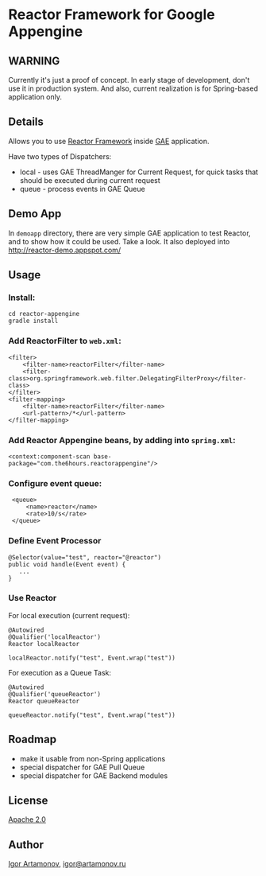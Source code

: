 Reactor Framework for Google Appengine
======================================

WARNING
-------
Currently it's just a proof of concept. In early stage of development, don't
use it in production system. And also, current realization is for Spring-based application only.


Details
-------

Allows you to use [Reactor Framework](https://github.com/reactor/reactor)
inside [GAE](https://developers.google.com/appengine/docs/java/) application.


Have two types of Dispatchers:

 * local - uses GAE ThreadManger for Current Request, for quick tasks that should be executed during current request
 * queue - process events in GAE Queue

Demo App
--------

In `demoapp` directory, there are very simple GAE application to test Reactor, and to show how it could be used. Take
a look. It also deployed into http://reactor-demo.appspot.com/

Usage
-----

### Install:
```
cd reactor-appengine
gradle install
```

### Add ReactorFilter to `web.xml`:
```
<filter>
    <filter-name>reactorFilter</filter-name>
    <filter-class>org.springframework.web.filter.DelegatingFilterProxy</filter-class>
</filter>
<filter-mapping>
    <filter-name>reactorFilter</filter-name>
    <url-pattern>/*</url-pattern>
</filter-mapping>
```

### Add Reactor Appengine beans, by adding into `spring.xml`:

```
<context:component-scan base-package="com.the6hours.reactorappengine"/>
```

### Configure event queue:

```
 <queue>
     <name>reactor</name>
     <rate>10/s</rate>
 </queue>
```

### Define Event Processor

```
@Selector(value="test", reactor="@reactor")
public void handle(Event event) {
   ...
}
```

### Use Reactor

For local execution (current request):

```
@Autowired
@Qualifier('localReactor')
Reactor localReactor

localReactor.notify("test", Event.wrap("test"))
```

For execution as a Queue Task:

```
@Autowired
@Qualifier('queueReactor')
Reactor queueReactor

queueReactor.notify("test", Event.wrap("test"))
```

Roadmap
-------

 * make it usable from non-Spring applications
 * special dispatcher for GAE Pull Queue
 * special dispatcher for GAE Backend modules

License
-------

[Apache 2.0](http://www.apache.org/licenses/LICENSE-2.0.html)

Author
------

[Igor Artamonov](http://igorartamonov.com), igor@artamonov.ru

